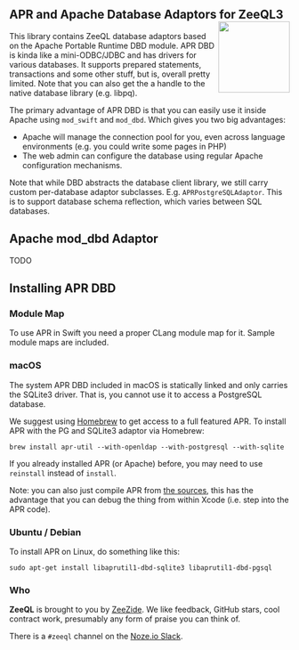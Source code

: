 <h2>APR and Apache Database Adaptors for ZeeQL3
  <img src="http://zeezide.com/img/ZeeQLIcon1024-QL.svg"
       align="right" width="128" height="128" />
</h2>

This library contains ZeeQL database adaptors based on the Apache Portable
Runtime DBD module. APR DBD is kinda like a mini-ODBC/JDBC and has drivers
for various databases. It supports prepared statements, transactions and
some other stuff, but is, overall pretty limited.
Note that you can also get the a handle to the native database library (e.g.
libpq).

The primary advantage of APR DBD is that you can easily use it inside Apache
using `mod_swift` and `mod_dbd`. Which gives you two big advantages:

- Apache will manage the connection pool for you, even across language
  environments (e.g. you could write some pages in PHP)
- The web admin can configure the database using regular Apache configuration
  mechanisms.

Note that while DBD abstracts the database client library, we still carry
custom per-database adaptor subclasses. E.g. `APRPostgreSQLAdaptor`. This
is to support database schema reflection, which varies between SQL databases.

## Apache mod_dbd Adaptor

TODO


## Installing APR DBD

### Module Map

To use APR in Swift you need a proper CLang module map for it. 
Sample module maps are included.

### macOS

The system APR DBD included in macOS is statically linked and only carries
the SQLite3 driver. That is, you cannot use it to access a PostgreSQL database.

We suggest using [Homebrew](https://brew.sh) to get access to a full featured 
APR. To install APR with the PG and SQLite3 adaptor via Homebrew:

    brew install apr-util --with-openldap --with-postgresql --with-sqlite

If you already installed APR (or Apache) before, you may need to use
`reinstall` instead of `install`.

Note: you can also just compile APR from [the sources](https://apr.apache.org),
this has the advantage that you can debug the thing from within Xcode (i.e.
step into the APR code).

### Ubuntu / Debian

To install APR on Linux, do something like this:

    sudo apt-get install libaprutil1-dbd-sqlite3 libaprutil1-dbd-pgsql

### Who

**ZeeQL** is brought to you by
[ZeeZide](http://zeezide.de).
We like feedback, GitHub stars, cool contract work,
presumably any form of praise you can think of.

There is a `#zeeql` channel on the [Noze.io Slack](http://slack.noze.io).

